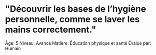# "Découvrir les bases de l’hygiène personnelle, comme se laver les mains correctement."

Âge: 5
Niveau: Avancé
Matière: Éducation physique et santé
Évalué par: Humain